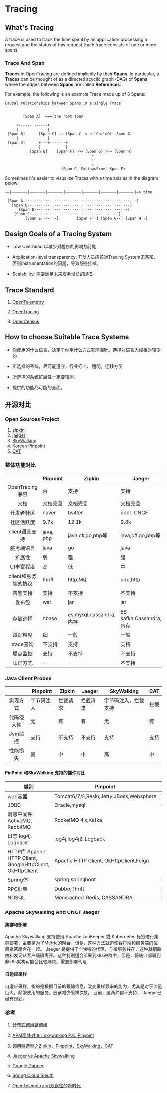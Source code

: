 # Tracing 

## What's Tracing

A trace is used to track the time spent by an application processing a request and the status of this request. Each trace consists of one or more spans.

### Trace And Span

**Traces** in OpenTracing are defined implicitly by their **Spans**. In particular, a **Traces**  can be thought of as a directed acyclic graph (DAG) of **Spans**, where the edges between **Spans** are called **References**.

For example, the following is an example Trace made up of 8 Spans:


```
Causal relationships between Spans in a single Trace


        [Span A]  ←←←(the root span)
            |
     +------+------+
     |             |
 [Span B]      [Span C] ←←←(Span C is a `ChildOf` Span A)
     |             |
 [Span D]      +---+-------+
               |           |
           [Span E]    [Span F] >>> [Span G] >>> [Span H]
                                       ↑
                                       ↑
                                       ↑
                         (Span G `FollowsFrom` Span F)

```
Sometimes it's easier to visualize Traces with a time axis as in the diagram below:

```
––|–––––––|–––––––|–––––––|–––––––|–––––––|–––––––|–––––––|–> time

 [Span A···················································]
   [Span B··············································]
      [Span D··········································]
    [Span C········································]
         [Span E·······]        [Span F··] [Span G··] [Span H··]
```


## Design Goals of a Tracing System

- Low Overhead 以减少对程序的影响为前提

- Application-level transparency: 开发人员应该对Tracing System无感知，否则instrumentation的问题，导致服务挂掉。

- Scalability: 需要满足未来服务增长的规模。

## Trace Standard

1. [OpenTelemetry](https://github.com/open-telemetry/opentelemetry-specification/blob/master/specification/overview.md)

2. [OpenTracing]()

3. [OpenCensus](https://opencensus.io/tracing/span/link/)


## How to choose Suitable Trace Systems

- 你使用的什么语言，决定了你用什么方式实现探针。选择对语言入侵相对较少的

- 所选择的系统，尽可能遵守，行业标准， 适配，迁移方便

- 所选择的系统扩展性一定要较高。

- 提供的功能尽可能的全面。


## 开源对比

### Open Sources Project

1. [zipkin](zipkin/readme.md)
2. [jaeger](jaeger/readme.md)
3. [SkyWalking](../projects/skywalking/readme.md)
4. [Korean Pinpoint](https://github.com/naver/pinpoint)
5. [CAT](https://github.com/dianping/cat/wiki/model)

### 整体功能对比

| | Pinpoint | Zipkin| Jaeger| SkyWalking|CAT|
| :--: | --------| -------| ------|----------|-----|
| OpenTracing兼容|否|支持|支持|支持|否|
|文档|文档完善 |文档完善|文档完善|文档完善|资料比较少|
|开发者社区|naver|twitter|uber, CNCF|apache,华为|大众点评|
|社区活跃度|9.7k|12.1k|9.8k|11.6k|12.3k|
|client语言支持|java, php|java,c#,go,php等|java,c#,go,php等|Java, .NET Core, NodeJS and PHP,Go|Java,c,C++,Python, go, Node.js|
|服务端语言|java|go|java|java|java
|扩展性|弱|强|强|中|低
|UI丰富程度|高|低|中|中|中|
|client和服务端的协议|thrift|http,MQ|udp,http|udp,http,grpc|未知
|告警支持|支持|不支持|不支持|支持|支持|
|发布包|war|jar|jar|jar|war
|存储选择|hbase|es,mysql,cassandra,内存|ES，kafka,Cassandra,内存|ES，H2,mysql,TIDB,sharding sphere|mysql,hdfs
|跟踪粒度|细|一般|一般|一般|一般
|trace查询|不支持|支持|支持|支持|不支持|
|埋点监控|支持|不支持|不支持|支持|支持
|认证方式|-|-|不支持|基本认证|-


### Java Client Probes

| | Pinpoint | Zipkin| Jaeger| SkyWalking|CAT|
| :--: | --------| -------| ------|----------|-----|
| 实现方式|字节码注入|拦截请求|拦截请求|字节码注入，拦截支持|拦截
|代码侵入性|无|有|有|无|有
| Jvm监控|支持|不支持|不支持|支持|支持
|性能损失|高|中|中|高|中

#### PinPoint 和SkyWalking 支持的插件对比

|类别|Pinpoint|SkyWalking|
|---|----------|---------|
|web容器|Tomcat6/7/8,Resin,Jetty,JBoss,Websphere|Tomcat7/8/9,Resin,Jetty|
|JDBC|Oracle,mysql|Oracle,mysql,Sharding-JDBC|
|消息中间件	ActiveMQ, RabbitMQ|RocketMQ 4.x,Kafka
|日志	log4j, Logback|log4j,log4j2, Logback
|HTTP库	Apache HTTP Client, GoogleHttpClient, OkHttpClient|	Apache HTTP Client, OkHttpClient,Feign
|Spring体|spring,springboot|spring,springboot,eureka,hystrix
|RPC框架|Dubbo,Thrift|Dubbo,Motan,gRPC,ServiceComb
|NOSQL|Memcached, Redis, CASSANDRA|Memcached, Redis


### Apache Skywalking And CNCF Jaeger

#### 集群和部署

Apache Skywalking 支持使用 Apache ZooKeeper 或 Kubernetes 标签进行集群部署，主要是为了Metric的聚合，但是，这种方法就迫使客户端和服务端的位置紧密耦合在一起。
Jaeger 是提供了个独特的代理，与微服务共存，这种就把路由和发现从客户端隔离开。这种特别适合部署到k8s进群中，但是，将端口部署到非k8s架构可能会比较麻烦。需要部署代理

#### 自适应采样

自适应采样，指的是根据目前的跟踪信息，改变采样频率的能力，尤其是对于流量巨大，频繁使用的服务，应该减少采样次数。
目前，这两种都不支持， Jaeger已经有规划。


### 参考

1. [分布式调用链调研](https://my.oschina.net/u/3770892/blog/3005395?from=timeline&isappinstalled=0)
   
2. [APM巅峰对决：skywalking P.K. Pinpoint
](https://www.jianshu.com/p/626cae6c0522) 

3. [调用链选型之Zipkin，Pinpoint，SkyWalking，CAT](https://www.jianshu.com/p/0fbbf99a236)

4. [Jaeger vs Apache Skywalking
](https://blog.getantler.io/jaeger-vs-apache-skywalking/)

5. [Google Dapper](https://storage.googleapis.com/pub-tools-public-publication-data/pdf/36356.pdf)

6. [Spring Cloud Sleuth](https://cloud.spring.io/spring-cloud-sleuth/reference/html/)

7. [OpenTelemetry-可观察性的新时代](https://www.jianshu.com/p/4c19591bd7d2)
